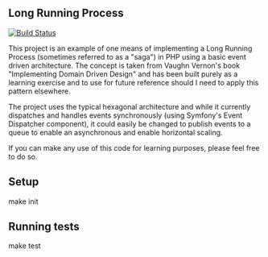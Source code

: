 Long Running Process
--

[![Build Status](https://travis-ci.org/mannion007/long-running-process.svg?branch=master)](https://travis-ci.org/mannion007/long-running-process)

This project is an example of one means of implementing a Long Running Process (sometimes referred to as a "saga") in PHP using a basic event driven architecture. The concept is taken from Vaughn Vernon's book "Implementing Domain Driven Design" and has been built purely as a learning exercise and to use for future reference should I need to apply this pattern elsewhere.

The project uses the typical hexagonal architecture and while it currently dispatches and handles events synchronously (using Symfony's Event Dispatcher component), it could easily be changed to publish events to a queue to enable an asynchronous and enable horizontal scaling.

If you can make any use of this code for learning purposes, please feel free to do so.

Setup
---
make init

Running tests
---
make test